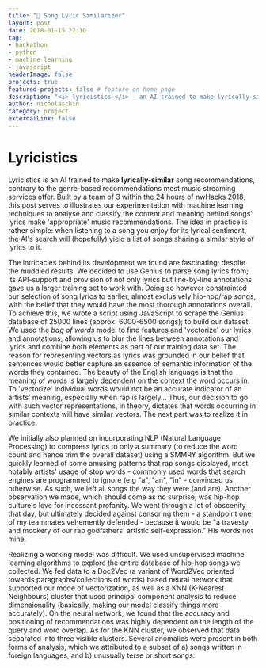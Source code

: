 ```yaml
---
title: "🎵 Song Lyric Similarizer"
layout: post
date: 2018-01-15 22:10
tag: 
- hackathon
- python
- machine learning
- javascript
headerImage: false
projects: true
featured-projects: false # feature on home page
description: "<i> lyricistics </i> - an AI trained to make lyrically-similar song recommendations"
author: nicholaschin
category: project
externalLink: false
---
```



# Lyricistics
Lyricistics is an AI trained to make **lyrically-similar** song recommendations, contrary to the genre-based recommendations most music streaming services offer. Built by a team of 3 within the 24 hours of nwHacks 2018, this post serves to illustrates our experimentation with machine learning techniques to analyse and classify the content and meaning behind songs' lyrics make 'appropriate' music recommendations. The idea in practice is rather simple: when listening to a song you enjoy for its lyrical sentiment, the AI's search will (hopefully) yield a list of songs sharing a similar style of lyrics to it.


The intricacies behind its development we found are fascinating; despite the muddled results. We decided to use Genius to parse song lyrics from; its API-support and provision of not only lyrics but line-by-line annotations gave us a larger training set to work with. Doing so however constrainted our selection of song lyrics to earlier, almost exclusively hip-hop/rap songs, with the belief that they would have the most thorough annotations overall. To achieve this, we wrote a script using JavaScript to scrape the Genius database of 25000 lines (approx. 6000-6500 songs); to build our dataset. We used the *bag of words* model to find features and 'vectorize' our lyrics and annotations, allowing us to blur the lines between annotations and lyrics and combine both elements as part of our training data set. The reason for representing vectors as lyrics was grounded in our belief that sentences would better capture an essence of semantic information of the words they contained. The beauty of the English language is that the meaning of words is largely dependent on the context the word occurs in. To 'vectorize' individual words would not be an accurate indicator of an artists' meaning, especially when rap is largely... Thus, our decision to go with such vector representations, in theory, dictates that words occurring in similar contexts will have similar vectors. The next part was to realize it in practice. 

We initially also planned on incorporating NLP (Natural Language Processing) to compress lyrics to only a summary (to reduce the word count and hence trim the overall dataset) using a SMMRY algorithm. But we quickly learned of some amusing patterns that rap songs displayed, most notably artists' usage of stop words - commonly used words that search engines are programmed to ignore (e.g "a", "an", "in" - convinced us otherwise. As such, we left all songs the way they were (and are). Another observation we made, which should come as no surprise, was hip-hop culture's love for incessant profanity. We went through a lot of obscenity that day, but ultimately decided against censoring them - a standpoint one of my teammates vehemently defended - because it would be "a travesty and mockery of our rap godfathers' artistic self-expression." His words not mine. 

Realizing a working model was difficult. We used unsupervised machine learning algorithms to explore the entire database of hip-hop songs we collected. We fed data to a Doc2Vec (a variant of Word2Vec oriented towards paragraphs/collections of words) based neural network that supported our mode of vectorization, as well as a KNN (K-Nearest Neighbours) cluster that used principal component analysis to reduce dimensionality (basically, making our model classify things more accurately). On the neural network, we found that the accuracy and positioning of recommendations was highly dependent on the length of the query and word overlap. As for the KNN cluster, we observed that data separated into three visible clusters. Several anomalies were present in both forms of analysis, which we attributed to a subset of a) songs written in foreign languages, and b) unusually terse or short songs.